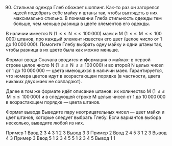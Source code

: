 90. Стильная одежда
Глеб обожает шоппинг. Как-то раз он загорелся идеей подобрать себе майку и штаны так, чтобы выглядеть в них максимально стильно. В понимании Глеба стильность одежды тем больше, чем меньше разница в цвете элементов его одежды.

В наличии имеется N (1  
≤
≤  N  
≤
≤  100 000) маек и M (1  
≤
≤  M  
≤
≤  100 000) штанов, про каждый элемент известен его цвет (целое число от 1 до 10 000 000). Помогите Глебу выбрать одну майку и одни штаны так, чтобы разница в их цвете была как можно меньше.

Формат ввода
Сначала вводится информация о майках: в первой строке целое число N (1  
≤
≤  N  
≤
≤  100 000) и во второй N целых чисел от 1 до 10 000 000 — цвета имеющихся в наличии маек. Гарантируется, что номера цветов идут в возрастающем порядке (в частности, цвета никаких двух маек не совпадают).

Далее в том же формате идёт описание штанов: их количество M (1  
≤
≤  M  
≤
≤  100 000) и в следующей строке M целых чисел от 1 до 10 000 000 в возрастающем порядке — цвета штанов.

Формат вывода
Выведите пару неотрицательных чисел — цвет майки и цвет штанов, которые следует выбрать Глебу. Если вариантов выбора несколько, выведите любой из них.

Пример 1
Ввод
2
3 4
3
1 2 3
Вывод
3 3
Пример 2
Ввод
2
4 5
3
1 2 3
Вывод
4 3
Пример 3
Ввод
5
1 2 3 4 5
5
1 2 3 4 5
Вывод
1 1